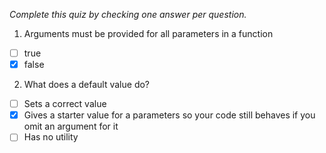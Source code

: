 *Complete this quiz by checking one answer per question.*

1. Arguments must be provided for all parameters in a function

- [ ] true
- [X] false

2. What does a default value do?

- [ ] Sets a correct value
- [X] Gives a starter value for a parameters so your code still behaves if you omit an argument for it
- [ ] Has no utility
